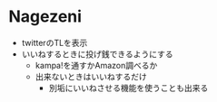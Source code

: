 # Nagezeni

- twitterのTLを表示
- いいねするときに投げ銭できるようにする
  - kampa!を通すかAmazon調べるか
  - 出来ないときはいいねするだけ
    - 別垢にいいねさせる機能を使うことも出来る
